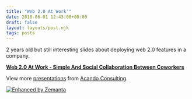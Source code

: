```yaml
---
title: "Web 2.0 At Work'"
date: 2010-06-01 12:43:00+00:00
draft: false
layout: layouts/post.njk
tags: posts
---
```


2 years old but still interesting slides about deploying web 2.0 features in a company.

**[Web 2.0 At Work - Simple And Social Collaboration Between Coworkers](http://www.slideshare.net/marknadsstod/web-20-at-work-simple-and-social-collaboration-between-coworkers-presentation)**





View more [presentations](http://www.slideshare.net/) from [Acando Consulting](http://www.slideshare.net/marknadsstod).







[![Enhanced by Zemanta](http://img.zemanta.com/zemified_a.png?x-id=2f573a7c-4c8c-4319-9bd1-bf4aedac3613)
](http://www.zemanta.com/)
